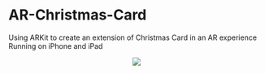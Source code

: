 # AR-Christmas-Card
Using ARKit to create an extension of Christmas Card in an AR experience
Running on iPhone and iPad


<p align="center">
  <img src="https://github.com/chopinic/ChristmasCardForLove/blob/main/readme.gif?raw=true">
</p>
